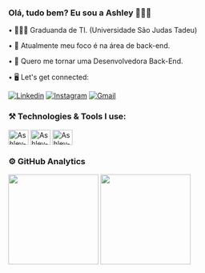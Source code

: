 ### Olá, tudo bem? Eu sou a Ashley 👩🏽‍💻

• 👩🏽‍🎓 Graduanda de TI. (Universidade São Judas Tadeu)

• 📌 Atualmente meu foco é na área de back-end.

• 📌 Quero me tornar uma Desenvolvedora Back-End.

• 🖥️ Let's get connected:

[![Linkedin](https://img.shields.io/badge/LinkedIn-0077B5?style=for-the-badge&logo=linkedin&logoColor=white)](https://www.linkedin.com/in/ashley-mrosa/)
[![Instagram](https://img.shields.io/badge/Instagram-E4405F?style=for-the-badge&logo=instagram&logoColor=white)](https://www.instagram.com/_ashrosa/)
[![Gmail](https://img.shields.io/badge/Gmail-D14836?style=for-the-badge&logo=gmail&logoColor=white)]([ashleymatheus2014@gmail.com](https://mail.google.com/mail/u/0/?hl=pt_BR#inbox))

### ⚒️ Technologies & Tools I use:

<div>
  <img align="center" alt="Ashley-java" height="30" width="40" src="https://cdn.jsdelivr.net/gh/devicons/devicon@latest/icons//-.svg"/>
  <img align="center" alt="Ashley-sql" height="30" width="40" src="https://cdn.jsdelivr.net/gh/devicons/devicon@latest/icons//-.svg"/>
  <img align="center" alt="Ashley-python" height="30" width="40" src="https://cdn.jsdelivr.net/gh/devicons/devicon@latest/icons//-.svg"/>
</div>



### ⚙️ GitHub Analytics

<div>
  <img height="180em" src="https://github-readme-stats.vercel.app/api?username=ashleybmr&show_icons=true&theme=tokyonight"/>
  <img height="180em" src="https://github-readme-stats.vercel.app/api/top-langs/?username=ashleybmr&layout=compact&theme=tokyonight"/>
</div>


